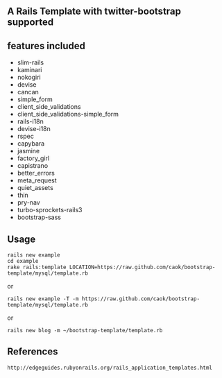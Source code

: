 ## A Rails Template with twitter-bootstrap supported

## features included

* slim-rails
* kaminari
* nokogiri
* devise
* cancan
* simple_form
* client_side_validations
* client_side_validations-simple_form
* rails-i18n
* devise-i18n
* rspec
* capybara
* jasmine
* factory_girl
* capistrano
* better_errors
* meta_request
* quiet_assets
* thin
* pry-nav
* turbo-sprockets-rails3
* bootstrap-sass

## Usage

    rails new example
    cd example
    rake rails:template LOCATION=https://raw.github.com/caok/bootstrap-template/mysql/template.rb

or

    rails new example -T -m https://raw.github.com/caok/bootstrap-template/mysql/template.rb

or

    rails new blog -m ~/bootstrap-template/template.rb

## References
    http://edgeguides.rubyonrails.org/rails_application_templates.html
